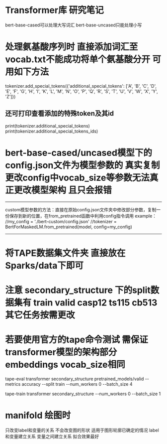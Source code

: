 # Transformer库 研究笔记
bert-base-cased可以处理大写词汇 bert-base-uncased只能处理小写

# 处理氨基酸序列时 直接添加词汇至vocab.txt不能成功将单个氨基酸分开 可用如下方法
tokenizer.add_special_tokens({'additional_special_tokens': ['A', 'B', 'C', 'D', 'E', 'F', 'G', 'H', 'I', 'K', 'L', 'M', 
                                                    'N', 'O', 'P', 'Q', 'R', 'S', 'T', 'U', 'V', 'W', 'X', 'Y', 'Z']})
## 还可打印查看添加的特殊token及其id
print(tokenizer.additional_special_tokens)
print(tokenizer.additional_special_tokens_ids)


# bert-base-cased/uncased模型下的config.json文件为模型参数的 真实复制 更改config中vocab_size等参数无法真正更改模型架构 且只会报错
***
custom模型参数的方法：直接在原始config.json文件夹中修改部分参数，复制一份保存到新的位置，在from_pretrained函数中利用config指令调用
example：
//my_config = './bert-custom/config.json'
//tokenizer = BertForMaskedLM.from_pretrained(model, config=my_config)
***

# 将TAPE数据集文件夹 直接放在Sparks/data下即可
# 注意 secondary_structure 下的split数据集有 train valid casp12 ts115 cb513 其它任务按需更改
# 若要使用官方的tape命令测试 需保证transformer模型的架构部分 embeddings vocab_size相同
tape-eval transformer secondary_structure pretrained_models/valid --metrics accuracy --split train --num_workers 0 --batch_size 4

tape-train transformer secondary_structure --num_workers 0 --batch_size 1

# manifold 绘图时

只改变label和变量的关系 不会改变图的形状 适用于图形轮廓已确定的情况
label和变量建立关系 变量之间建立关系 拟合效果最好